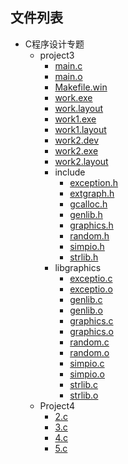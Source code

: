##


## 文件列表

- C程序设计专题
    - project3
        - [main.c](https://github.com/ballsnow/zju-open-course/raw/master/./计算机/C程序设计专题\project3/main.c)
        - [main.o](https://github.com/ballsnow/zju-open-course/raw/master/./计算机/C程序设计专题\project3/main.o)
        - [Makefile.win](https://github.com/ballsnow/zju-open-course/raw/master/./计算机/C程序设计专题\project3/Makefile.win)
        - [work.exe](https://github.com/ballsnow/zju-open-course/raw/master/./计算机/C程序设计专题\project3/work.exe)
        - [work.layout](https://github.com/ballsnow/zju-open-course/raw/master/./计算机/C程序设计专题\project3/work.layout)
        - [work1.exe](https://github.com/ballsnow/zju-open-course/raw/master/./计算机/C程序设计专题\project3/work1.exe)
        - [work1.layout](https://github.com/ballsnow/zju-open-course/raw/master/./计算机/C程序设计专题\project3/work1.layout)
        - [work2.dev](https://github.com/ballsnow/zju-open-course/raw/master/./计算机/C程序设计专题\project3/work2.dev)
        - [work2.exe](https://github.com/ballsnow/zju-open-course/raw/master/./计算机/C程序设计专题\project3/work2.exe)
        - [work2.layout](https://github.com/ballsnow/zju-open-course/raw/master/./计算机/C程序设计专题\project3/work2.layout)
        - include
            - [exception.h](https://github.com/ballsnow/zju-open-course/raw/master/./计算机/C程序设计专题\project3\include/exception.h)
            - [extgraph.h](https://github.com/ballsnow/zju-open-course/raw/master/./计算机/C程序设计专题\project3\include/extgraph.h)
            - [gcalloc.h](https://github.com/ballsnow/zju-open-course/raw/master/./计算机/C程序设计专题\project3\include/gcalloc.h)
            - [genlib.h](https://github.com/ballsnow/zju-open-course/raw/master/./计算机/C程序设计专题\project3\include/genlib.h)
            - [graphics.h](https://github.com/ballsnow/zju-open-course/raw/master/./计算机/C程序设计专题\project3\include/graphics.h)
            - [random.h](https://github.com/ballsnow/zju-open-course/raw/master/./计算机/C程序设计专题\project3\include/random.h)
            - [simpio.h](https://github.com/ballsnow/zju-open-course/raw/master/./计算机/C程序设计专题\project3\include/simpio.h)
            - [strlib.h](https://github.com/ballsnow/zju-open-course/raw/master/./计算机/C程序设计专题\project3\include/strlib.h)
        - libgraphics
            - [exceptio.c](https://github.com/ballsnow/zju-open-course/raw/master/./计算机/C程序设计专题\project3\libgraphics/exceptio.c)
            - [exceptio.o](https://github.com/ballsnow/zju-open-course/raw/master/./计算机/C程序设计专题\project3\libgraphics/exceptio.o)
            - [genlib.c](https://github.com/ballsnow/zju-open-course/raw/master/./计算机/C程序设计专题\project3\libgraphics/genlib.c)
            - [genlib.o](https://github.com/ballsnow/zju-open-course/raw/master/./计算机/C程序设计专题\project3\libgraphics/genlib.o)
            - [graphics.c](https://github.com/ballsnow/zju-open-course/raw/master/./计算机/C程序设计专题\project3\libgraphics/graphics.c)
            - [graphics.o](https://github.com/ballsnow/zju-open-course/raw/master/./计算机/C程序设计专题\project3\libgraphics/graphics.o)
            - [random.c](https://github.com/ballsnow/zju-open-course/raw/master/./计算机/C程序设计专题\project3\libgraphics/random.c)
            - [random.o](https://github.com/ballsnow/zju-open-course/raw/master/./计算机/C程序设计专题\project3\libgraphics/random.o)
            - [simpio.c](https://github.com/ballsnow/zju-open-course/raw/master/./计算机/C程序设计专题\project3\libgraphics/simpio.c)
            - [simpio.o](https://github.com/ballsnow/zju-open-course/raw/master/./计算机/C程序设计专题\project3\libgraphics/simpio.o)
            - [strlib.c](https://github.com/ballsnow/zju-open-course/raw/master/./计算机/C程序设计专题\project3\libgraphics/strlib.c)
            - [strlib.o](https://github.com/ballsnow/zju-open-course/raw/master/./计算机/C程序设计专题\project3\libgraphics/strlib.o)
    - Project4
        - [2.c](https://github.com/ballsnow/zju-open-course/raw/master/./计算机/C程序设计专题\Project4/2.c)
        - [3.c](https://github.com/ballsnow/zju-open-course/raw/master/./计算机/C程序设计专题\Project4/3.c)
        - [4.c](https://github.com/ballsnow/zju-open-course/raw/master/./计算机/C程序设计专题\Project4/4.c)
        - [5.c](https://github.com/ballsnow/zju-open-course/raw/master/./计算机/C程序设计专题\Project4/5.c)
